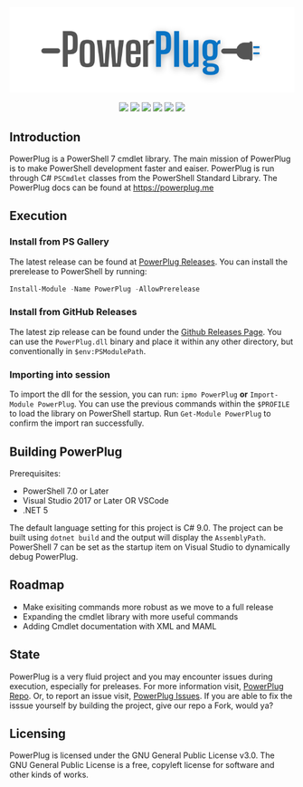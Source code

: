 <p align="center">
  <img src="https://github.com/manu-p-1/PowerPlug/blob/master/assets/PowerPlugLogoAlt.png">
  <br>
</p>
<p align="center">
  
   <a href="https://github.com/manu-p-1/PowerPlug/graphs/contributors" alt="Contributors">
      <img src="https://img.shields.io/github/contributors/manu-p-1/PowerPlug?color=%20%230099ff"/></a>
    
   <a href="https://github.com/manu-p-1/PowerPlug/pulse" alt="Activity">
      <img src="https://img.shields.io/github/commit-activity/m/manu-p-1/PowerPlug?color=%20%230099ff"/></a>
        
   <a href="https://github.com/manu-p-1/PowerPlug/issues" alt="Open Issues">
      <img src="https://img.shields.io/github/issues/manu-p-1/PowerPlug"/></a>
      
   <a href="https://github.com/manu-p-1/PowerPlug/releases" alt="Latest Release">
      <img src="https://img.shields.io/github/v/release/manu-p-1/PowerPlug?include_prereleases"/></a>
        
   <a href="#" alt="Repo Size">
      <img src="https://img.shields.io/github/repo-size/manu-p-1/PowerPlug?label=size&color=informational"/></a>
        
   <a href="https://github.com/manu-p-1/PowerPlug/blob/master/LICENSE" alt="License">
      <img src="https://img.shields.io/github/license/manu-p-1/PowerPlug?color=informational"/></a>
</p>

## Introduction
PowerPlug is a PowerShell 7 cmdlet library. The main mission of PowerPlug is to make PowerShell development faster and eaiser. PowerPlug is run through C# `PSCmdlet` classes from the PowerShell Standard Library. The PowerPlug docs can be found at <https://powerplug.me>

## Execution
### Install from PS Gallery
The latest release can be found at [PowerPlug Releases](https://www.powershellgallery.com/packages/PowerPlug/). You can install the prerelease to PowerShell by running:

```powershell
Install-Module -Name PowerPlug -AllowPrerelease
```
### Install from GitHub Releases
The latest zip release can be found under the [Github Releases Page](https://github.com/manu-p-1/PowerPlug/releases). You can use the `PowerPlug.dll` binary and place it within any other directory, but conventionally in `$env:PSModulePath`. 

### Importing into session
To import the dll for the session, you can run: `ipmo PowerPlug` **or** `Import-Module PowerPlug`. You can use the previous commands within the `$PROFILE` to load the library on PowerShell startup. Run `Get-Module PowerPlug` to confirm the import ran successfully.

## Building PowerPlug
Prerequisites:
- PowerShell 7.0 or Later
- Visual Studio 2017 or Later OR VSCode
- .NET 5

The default language setting for this project is C# 9.0. The project can be built using `dotnet build` and the output will display the `AssemblyPath`. PowerShell 7 can be set as the startup item on Visual Studio to dynamically debug PowerPlug.

## Roadmap
- Make exisiting commands more robust as we move to a full release
- Expanding the cmdlet library with more useful commands
- Adding Cmdlet documentation with XML and MAML

## State
PowerPlug is a very fluid project and you may encounter issues during execution, especially for preleases. For more information visit, [PowerPlug Repo](https://github.com/manu-p-1/PowerPlug/). Or, to report an issue visit,
[PowerPlug Issues](https://github.com/manu-p-1/PowerPlug/issues). If you are able to fix the isssue yourself by building the project, give our repo a Fork, would ya?

## Licensing
PowerPlug is licensed under the GNU General Public License v3.0. The GNU General Public License is a free, copyleft license for software and other kinds of works.
